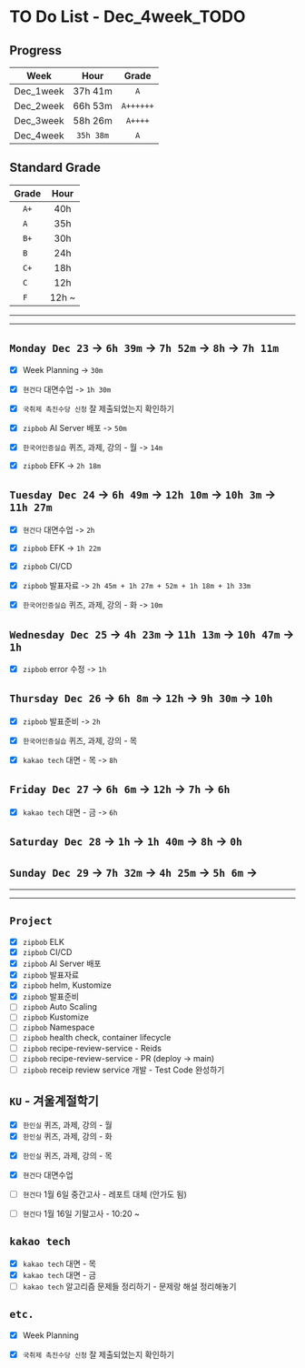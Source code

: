 # TO Do List - Dec_4week_TODO

## Progress
| Week | Hour | Grade |
|:---:|:---:|:---:|
|Dec_1week|37h 41m|`A`|
|Dec_2week|66h 53m|`A++++++`|
|Dec_3week|58h 26m|`A++++`|
|Dec_4week|`35h 38m`|`A`|


## Standard Grade
| Grade | Hour |
|:---:|:---:|
|`A+`|40h|
|`A `|35h|
|`B+`|30h|
|`B `|24h|
|`C+`|18h|
|`C `|12h|
|`F `|12h ~|


---
---

## `Monday Dec 23` -> `6h 39m` -> `7h 52m` -> `8h` -> `7h 11m`
- [x] Week Planning -> `30m`
- [x] `현건다` 대면수업 -> `1h 30m`
- [x] `국취제 촉진수당 신청` 잘 제출되었는지 확인하기
- [x] `zipbob` AI Server 배포 -> `50m`
- [x] `한국어인증실습` 퀴즈, 과제, 강의 - 월 -> `14m`
- [x] `zipbob` EFK -> `2h 18m`


## `Tuesday Dec 24` -> `6h 49m` -> `12h 10m` -> `10h 3m` -> `11h 27m`
- [x] `현건다` 대면수업 -> `2h`
- [x] `zipbob` EFK -> `1h 22m`
- [x] `zipbob` CI/CD
- [x] `zipbob` 발표자료 -> `2h 45m + 1h 27m + 52m + 1h 18m + 1h 33m`
- [x] `한국어인증실습` 퀴즈, 과제, 강의 - 화 -> `10m`


## `Wednesday Dec 25` -> `4h 23m` -> `11h 13m` -> `10h 47m` -> `1h`
- [x] `zipbob` error 수정 -> `1h`


## `Thursday Dec 26` -> `6h 8m` -> `12h` -> `9h 30m` -> `10h`
- [x] `zipbob` 발표준비 -> `2h`
- [x] `한국어인증실습` 퀴즈, 과제, 강의 - 목
- [x] `kakao tech` 대면 - 목 -> `8h`


## `Friday Dec 27` -> `6h 6m` -> `12h` -> `7h` -> `6h`
- [x] `kakao tech` 대면 - 금 -> `6h`
 

## `Saturday Dec 28` -> `1h` -> `1h 40m` -> `8h` -> `0h`



## `Sunday Dec 29` -> `7h 32m` -> `4h 25m` -> `5h 6m` ->


---
---
## `Project`
- [x] `zipbob` ELK
- [x] `zipbob` CI/CD
- [x] `zipbob` AI Server 배포
- [x] `zipbob` 발표자료 
- [x] `zipbob` helm, Kustomize 
- [x] `zipbob` 발표준비 
- [ ] `zipbob` Auto Scaling
- [ ] `zipbob` Kustomize 
- [ ] `zipbob` Namespace 
- [ ] `zipbob` health check, container lifecycle 
- [ ] `zipbob` recipe-review-service - Reids 
- [ ] `zipbob` recipe-review-service - PR (deploy -> main) 
- [ ] `zipbob` receip review service 개발 - Test Code 완성하기 

## `KU` - 겨울계절학기
- [x] `한인실` 퀴즈, 과제, 강의 - 월
- [x] `한인실` 퀴즈, 과제, 강의 - 화
<!-- - [ ] `한인실` 퀴즈, 과제, 강의 - 수 -->
- [x] `한인실` 퀴즈, 과제, 강의 - 목
<!-- - [ ] `한인실` 퀴즈, 과제, 강의 - 금 -->
- [x] `현건다` 대면수업

- [ ] `현건다` 1월 6일 중간고사 - 레포트 대체 (안가도 됨)
- [ ] `현건다` 1월 16일 기말고사 - 10:20 ~


## `kakao tech`
- [x] `kakao tech` 대면 - 목
- [x] `kakao tech` 대면 - 금
- [ ] `kakao tech` 알고리즘 문제들 정리하기 - 문제랑 해설 정리해놓기

## `etc.`
- [x] Week Planning
- [x] `국취제 촉진수당 신청` 잘 제출되었는지 확인하기



<!-- ## `Spring`
- [ ] `Cloud Native Spring In Action`

## `Kubernetes`
- [ ] `Kubernetes` 애플리케이션 배포를위한 고급 설정 - Read

## `Algorithm`
- [ ] `알고리즘문제해결전략` read -->


<br><br>

<!-- > `개인공부` : `6h 30m` -> `25h 36m` -> `22h 19m` -> -->

<br><br>

<!-- 
## `Java`
## `OPIc`
## `토익` 
-->






